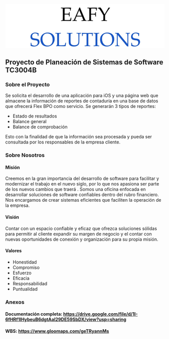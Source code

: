 ![alt text](https://github.com/JoseFloresFigueroa/Eafy-Solutions/blob/main/EafyLogo.png?raw=true)
## Proyecto de Planeación de Sistemas de Software TC3004B

### Sobre el Proyecto
Se solicita el desarrollo de una aplicación para iOS y una página web que almacene la información de reportes de contaduría en una base de datos que ofrecerá Flex BPO como servicio. Se generarán 3 tipos de reportes:
- Estado de resultados
- Balance general
- Balance de comprobación

Esto con la finalidad de que la información sea procesada y pueda ser consultada por los responsables de la empresa cliente. 

### Sobre Nosotros

#### Misión
Creemos en la gran importancia del desarrollo de software para facilitar y modernizar el trabajo en el nuevo siglo, por lo que nos apasiona ser parte de los nuevos cambios que traerá . Somos una oficina enfocada en desarrollar soluciones de software confiables dentro del rubro financiero. Nos encargamos de crear sistemas eficientes que faciliten la operación de la empresa. 

#### Visión
Contar con un espacio confiable y eficaz que ofrezca soluciones sólidas para permitir al cliente expandir su margen de negocio y el contar con nuevas oportunidades de conexión y organización para su propia misión.

#### Valores

- Honestidad
- Compromiso
- Esfuerzo
- Eficacia
- Responsabilidad
- Puntualidad

### Anexos
#### Documentación completa: https://drive.google.com/file/d/1I-6fHRf1lHybeuB6dgtAal29DE59SbDX/view?usp=sharing
#### WBS: https://www.gloomaps.com/geTRyannMs
